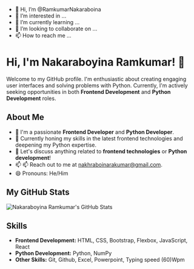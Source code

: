 - 👋 Hi, I’m @RamkumarNakaraboina
- 👀 I’m interested in ...
- 🌱 I’m currently learning ...
- 💞️ I’m looking to collaborate on ...
- 📫 How to reach me ...

# Hi, I'm Nakaraboyina Ramkumar! 👋

Welcome to my GitHub profile. I'm enthusiastic about creating engaging user interfaces and solving problems with Python. Currently, I'm actively seeking opportunities in both **Frontend Development** and **Python Development** roles.

## About Me

- 💼 I'm a passionate **Frontend Developer** and **Python Developer**.
- 🌱 Currently honing my skills in the latest frontend technologies and deepening my Python expertise.
- 💬 Let's discuss anything related to **frontend technologies** or **Python development**!
- 📫  📫 Reach out to me at [nakhraboinarakumar@gmail.com](nakhraboinaramkumar@gmail.com).
- 😄 Pronouns: He/Him

## My GitHub Stats

![Nakaraboyina Ramkumar's GitHub Stats](https://github-readme-stats.vercel.app/api?username=your_username&show_icons=true&theme=radical)

## Skills

- **Frontend Development:** HTML, CSS, Bootstrap, Flexbox, JavaScript, React
- **Python Development:** Python, NumPy
- **Other Skills:** Git, Github, Excel, Powerpoint, Typing speed (60)Wpm
<!---
RamkumarNakaraboina/RamkumarNakaraboina is a ✨ special ✨ repository because its `README.md` (this file) appears on your GitHub profile.
You can click the Preview link to take a look at your changes.
--->
